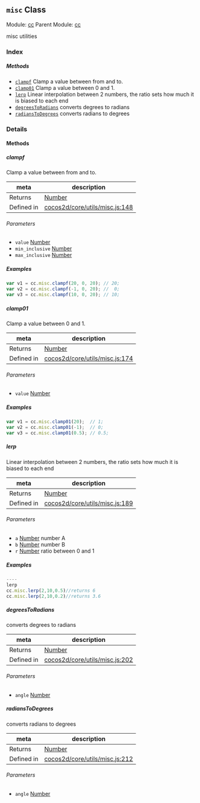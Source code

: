 ## `misc` Class



Module: [cc](../modules/cc.md)
Parent Module: [cc](../modules/cc.md)


misc utilities



### Index



##### Methods

  - [`clampf`](#clampf) Clamp a value between from and to.
  - [`clamp01`](#clamp01) Clamp a value between 0 and 1.
  - [`lerp`](#lerp) Linear interpolation between 2 numbers, the ratio sets how much it is biased to each end
  - [`degreesToRadians`](#degreestoradians) converts degrees to radians
  - [`radiansToDegrees`](#radianstodegrees) converts radians to degrees



### Details




<!-- Method Block -->
#### Methods


##### clampf

Clamp a value between from and to.

| meta | description |
|------|-------------|
| Returns | <a href="https://developer.mozilla.org/en/JavaScript/Reference/Global_Objects/Number" class="crosslink external" target="_blank">Number</a> 
| Defined in | [cocos2d/core/utils/misc.js:148](https://github.com/cocos-creator/engine/blob/ffcd52a59a8c6aae4b1d658e5006aef78c30892b/cocos2d/core/utils/misc.js#L148) |

###### Parameters
- `value` <a href="https://developer.mozilla.org/en/JavaScript/Reference/Global_Objects/Number" class="crosslink external" target="_blank">Number</a> 
- `min_inclusive` <a href="https://developer.mozilla.org/en/JavaScript/Reference/Global_Objects/Number" class="crosslink external" target="_blank">Number</a> 
- `max_inclusive` <a href="https://developer.mozilla.org/en/JavaScript/Reference/Global_Objects/Number" class="crosslink external" target="_blank">Number</a> 

##### Examples

```js
var v1 = cc.misc.clampf(20, 0, 20); // 20;
var v2 = cc.misc.clampf(-1, 0, 20); //  0;
var v3 = cc.misc.clampf(10, 0, 20); // 10;
```

##### clamp01

Clamp a value between 0 and 1.

| meta | description |
|------|-------------|
| Returns | <a href="https://developer.mozilla.org/en/JavaScript/Reference/Global_Objects/Number" class="crosslink external" target="_blank">Number</a> 
| Defined in | [cocos2d/core/utils/misc.js:174](https://github.com/cocos-creator/engine/blob/ffcd52a59a8c6aae4b1d658e5006aef78c30892b/cocos2d/core/utils/misc.js#L174) |

###### Parameters
- `value` <a href="https://developer.mozilla.org/en/JavaScript/Reference/Global_Objects/Number" class="crosslink external" target="_blank">Number</a> 

##### Examples

```js
var v1 = cc.misc.clamp01(20);  // 1;
var v2 = cc.misc.clamp01(-1);  // 0;
var v3 = cc.misc.clamp01(0.5); // 0.5;
```

##### lerp

Linear interpolation between 2 numbers, the ratio sets how much it is biased to each end

| meta | description |
|------|-------------|
| Returns | <a href="https://developer.mozilla.org/en/JavaScript/Reference/Global_Objects/Number" class="crosslink external" target="_blank">Number</a> 
| Defined in | [cocos2d/core/utils/misc.js:189](https://github.com/cocos-creator/engine/blob/ffcd52a59a8c6aae4b1d658e5006aef78c30892b/cocos2d/core/utils/misc.js#L189) |

###### Parameters
- `a` <a href="https://developer.mozilla.org/en/JavaScript/Reference/Global_Objects/Number" class="crosslink external" target="_blank">Number</a> number A
- `b` <a href="https://developer.mozilla.org/en/JavaScript/Reference/Global_Objects/Number" class="crosslink external" target="_blank">Number</a> number B
- `r` <a href="https://developer.mozilla.org/en/JavaScript/Reference/Global_Objects/Number" class="crosslink external" target="_blank">Number</a> ratio between 0 and 1

##### Examples

```js
----
lerp
cc.misc.lerp(2,10,0.5)//returns 6
cc.misc.lerp(2,10,0.2)//returns 3.6

```

##### degreesToRadians

converts degrees to radians

| meta | description |
|------|-------------|
| Returns | <a href="https://developer.mozilla.org/en/JavaScript/Reference/Global_Objects/Number" class="crosslink external" target="_blank">Number</a> 
| Defined in | [cocos2d/core/utils/misc.js:202](https://github.com/cocos-creator/engine/blob/ffcd52a59a8c6aae4b1d658e5006aef78c30892b/cocos2d/core/utils/misc.js#L202) |

###### Parameters
- `angle` <a href="https://developer.mozilla.org/en/JavaScript/Reference/Global_Objects/Number" class="crosslink external" target="_blank">Number</a> 


##### radiansToDegrees

converts radians to degrees

| meta | description |
|------|-------------|
| Returns | <a href="https://developer.mozilla.org/en/JavaScript/Reference/Global_Objects/Number" class="crosslink external" target="_blank">Number</a> 
| Defined in | [cocos2d/core/utils/misc.js:212](https://github.com/cocos-creator/engine/blob/ffcd52a59a8c6aae4b1d658e5006aef78c30892b/cocos2d/core/utils/misc.js#L212) |

###### Parameters
- `angle` <a href="https://developer.mozilla.org/en/JavaScript/Reference/Global_Objects/Number" class="crosslink external" target="_blank">Number</a> 



